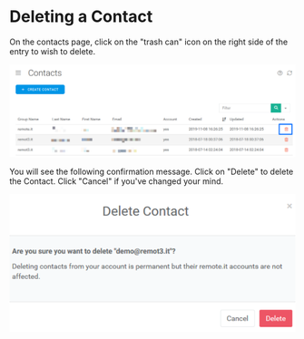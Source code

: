 # Deleting a Contact

On the contacts page, click on the "trash can" icon on the right side of the entry to wish to delete.

![](../../.gitbook/assets/image%20%2868%29.png)

You will see the following confirmation message.  Click on "Delete" to delete the Contact.  Click "Cancel" if you've changed your mind.

![](../../.gitbook/assets/image%20%28144%29.png)

